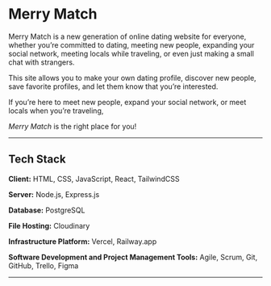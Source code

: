# Merry Match

Merry Match is a new generation of online dating website for everyone, whether you’re committed to dating, meeting new people, expanding your social network, meeting locals while traveling, or even just making a small chat with strangers.

This site allows you to make your own dating profile, discover new people, save favorite profiles, and let them know that you’re interested.

If you’re here to meet new people, expand your social network, or meet locals when you’re traveling,

_Merry Match_ is the right place for you!

---

## Tech Stack

**Client:**
HTML, CSS, JavaScript, React, TailwindCSS

**Server:**
Node.js, Express.js

**Database:**
PostgreSQL

**File Hosting:**
Cloudinary

**Infrastructure Platform:**
Vercel, Railway.app

**Software Development and Project Management Tools:**
Agile, Scrum, Git, GitHub, Trello, Figma

---
